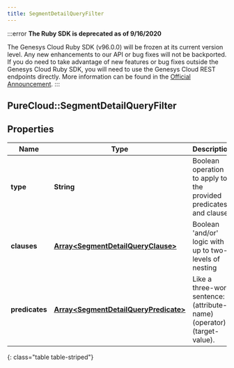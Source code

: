 ```yaml
---
title: SegmentDetailQueryFilter
---
```


:::error
**The Ruby SDK is deprecated as of 9/16/2020**

The Genesys Cloud Ruby SDK (v96.0.0) will be frozen at its current version level. Any new enhancements to our API or bug fixes will not be backported. If you do need to take advantage of new features or bug fixes outside the Genesys Cloud Ruby SDK, you will need to use the Genesys Cloud REST endpoints directly. More information can be found in the [Official Announcement](https://developer.mypurecloud.com/forum/t/announcement-genesys-cloud-ruby-sdk-end-of-life/8850).
:::


## PureCloud::SegmentDetailQueryFilter

## Properties

|Name | Type | Description | Notes|
|------------ | ------------- | ------------- | -------------|
| **type** | **String** | Boolean operation to apply to the provided predicates and clauses | |
| **clauses** | [**Array&lt;SegmentDetailQueryClause&gt;**](SegmentDetailQueryClause.html) | Boolean &#39;and/or&#39; logic with up to two-levels of nesting | [optional] |
| **predicates** | [**Array&lt;SegmentDetailQueryPredicate&gt;**](SegmentDetailQueryPredicate.html) | Like a three-word sentence: (attribute-name) (operator) (target-value). | [optional] |
{: class="table table-striped"}


